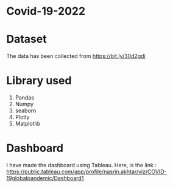 # Covid-19-2022
# Dataset
The data has been collected from https://bit.ly/30d2gdi 
# Library used
1. Pandas
2. Numpy
3. seaborn
4. Plotly
5. Matplotlib
# Dashboard
I have made the dashboard using Tableau.
Here, is the link :
https://public.tableau.com/app/profile/nasrin.akhtar/viz/COVID-19globalpandemic/Dashboard1
